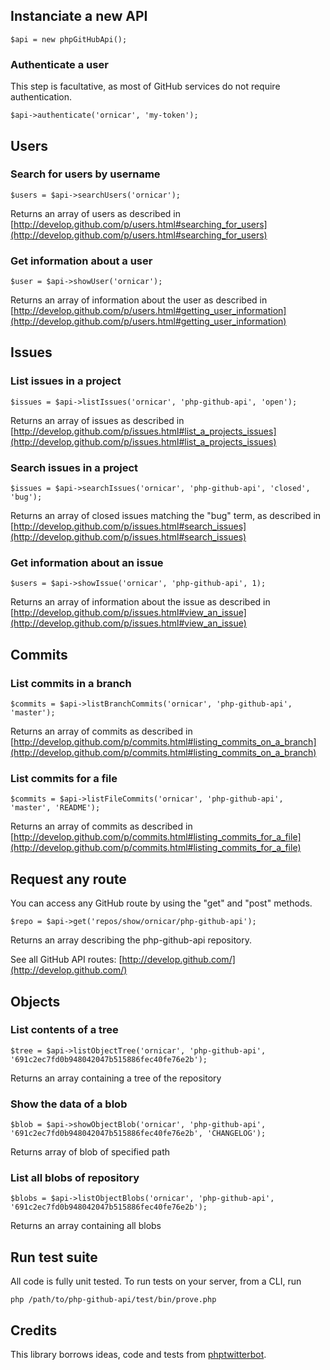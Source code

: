 ## Instanciate a new API

    $api = new phpGitHubApi();

### Authenticate a user

This step is facultative, as most of GitHub services do not require authentication.

    $api->authenticate('ornicar', 'my-token');

## Users

### Search for users by username

    $users = $api->searchUsers('ornicar');

Returns an array of users as described in [http://develop.github.com/p/users.html#searching_for_users](http://develop.github.com/p/users.html#searching_for_users)

### Get information about a user

    $user = $api->showUser('ornicar');

Returns an array of information about the user as described in [http://develop.github.com/p/users.html#getting_user_information](http://develop.github.com/p/users.html#getting_user_information)

## Issues

### List issues in a project

    $issues = $api->listIssues('ornicar', 'php-github-api', 'open');

Returns an array of issues as described in [http://develop.github.com/p/issues.html#list_a_projects_issues](http://develop.github.com/p/issues.html#list_a_projects_issues)

### Search issues in a project

    $issues = $api->searchIssues('ornicar', 'php-github-api', 'closed', 'bug');

Returns an array of closed issues matching the "bug" term, as described in [http://develop.github.com/p/issues.html#search_issues](http://develop.github.com/p/issues.html#search_issues)

### Get information about an issue

    $users = $api->showIssue('ornicar', 'php-github-api', 1);

Returns an array of information about the issue as described in [http://develop.github.com/p/issues.html#view_an_issue](http://develop.github.com/p/issues.html#view_an_issue)

## Commits

### List commits in a branch

    $commits = $api->listBranchCommits('ornicar', 'php-github-api', 'master');

Returns an array of commits as described in [http://develop.github.com/p/commits.html#listing_commits_on_a_branch](http://develop.github.com/p/commits.html#listing_commits_on_a_branch)

### List commits for a file

    $commits = $api->listFileCommits('ornicar', 'php-github-api', 'master', 'README');

Returns an array of commits as described in [http://develop.github.com/p/commits.html#listing_commits_for_a_file](http://develop.github.com/p/commits.html#listing_commits_for_a_file)

## Request any route

You can access any GitHub route by using the "get" and "post" methods.

    $repo = $api->get('repos/show/ornicar/php-github-api');

Returns an array describing the php-github-api repository.

See all GitHub API routes: [http://develop.github.com/](http://develop.github.com/)

## Objects

### List contents of a tree
	$tree = $api->listObjectTree('ornicar', 'php-github-api', '691c2ec7fd0b948042047b515886fec40fe76e2b');
Returns an array containing a tree of the repository

### Show the data of a blob
	$blob = $api->showObjectBlob('ornicar', 'php-github-api', '691c2ec7fd0b948042047b515886fec40fe76e2b', 'CHANGELOG');
Returns array of blob of specified path

### List all blobs of repository
	$blobs = $api->listObjectBlobs('ornicar', 'php-github-api', '691c2ec7fd0b948042047b515886fec40fe76e2b');
Returns an array containing all blobs

## Run test suite

All code is fully unit tested. To run tests on your server, from a CLI, run

    php /path/to/php-github-api/test/bin/prove.php

## Credits

This library borrows ideas, code and tests from [phptwitterbot](http://code.google.com/p/phptwitterbot/).
